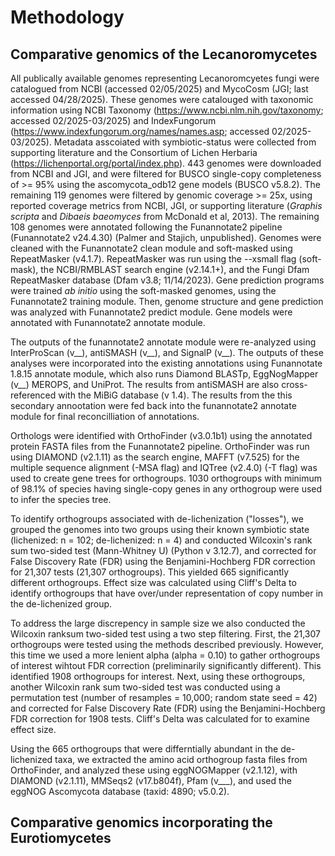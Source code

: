 # Methodology

## Comparative genomics of the Lecanoromycetes

All publically available genomes representing Lecanoromcyetes fungi were catalogued from NCBI (accessed 02/05/2025) and MycoCosm (JGI; last accessed 04/28/2025). These genomes were catalouged with taxonomic information using NCBI Taxonomy (https://www.ncbi.nlm.nih.gov/taxonomy; accessed 02/2025-03/2025) and IndexFungorum (https://www.indexfungorum.org/names/names.asp; accessed 02/2025-03/2025). Metadata asscoiated with symbiotic-status were collected from supporting literature and the Consortium of Lichen Herbaria (https://lichenportal.org/portal/index.php). 443 genomes were downloaded from NCBI and JGI, and were filtered for BUSCO single-copy completeness of >= 95% using the ascomycota_odb12 gene models (BUSCO v5.8.2). The remaining 119 genomes were filtered by genomic coverage >= 25x, using reported coverage metrics from NCBI, JGI, or supporting literature (*Graphis scripta* and *Dibaeis baeomyces* from McDonald et al, 2013). The remaining 108 genomes were annotated following the Funannotate2 pipeline (Funannotate2 v24.4.30) (Palmer and Stajich, unpublished). Genomes were cleaned with the Funannotate2 clean module and soft-masked using RepeatMasker (v4.1.7). RepeatMasker was run using the --xsmall flag (soft-mask), the NCBI/RMBLAST search engine (v2.14.1+), and the Fungi Dfam RepeatMasker database (Dfam v3.8; 11/14/2023). Gene prediction programs were trained *ab initio* using the soft-masked genomes, using the Funannotate2 training module. Then, genome structure and gene prediction was analyzed with Funannotate2 predict module. Gene models were annotated with Funannotate2 annotate module.

The outputs of the funannotate2 annotate module were re-analyzed using InterProScan (v__), antiSMASH (v__), and SignalP (v__). The outputs of these analyses were incorporated into the existing annotations using Funannotate 1.8.15 annotate module, which also runs Diamond BLASTp, EggNogMapper (v__) MEROPS, and UniProt. The results from antiSMASH are also cross-referenced with the MiBiG database (v 1.4). The results from the this secondary annootation were fed back into the funannotate2 annotate module for final reconcilliation of annotations. 

Orthologs were identified with OrthoFinder (v3.0.1b1) using the annotated protein FASTA files from the Funannotate2 pipeline. OrthoFinder was run using DIAMOND (v2.1.11) as the search engine, MAFFT (v7.525) for the multiple sequence alignment (-MSA flag) and IQTree (v2.4.0) (-T flag) was used to create gene trees for orthogroups. 1030 orthogroups with minimum of 98.1% of species having single-copy genes in any orthogroup were used to infer the species tree.

To identify orthogroups associated with de-lichenization ("losses"), we grouped the genomes into two groups using their known symbiotic state (lichenized: n = 102; de-lichenized: n = 4) and conducted Wilcoxin's rank sum two-sided test (Mann-Whitney U) (Python v 3.12.7), and corrected for False Discovery Rate (FDR) using the Benjamini-Hochberg FDR correction for 21,307 tests (21,307 orthogroups). This yielded 665 significantly different orthogroups. Effect size was calculated using Cliff's Delta to identify orthogroups that have over/under representation of copy number in the de-lichenized group.

To address the large discrepency in sample size we also conducted the Wilcoxin ranksum two-sided test using a two step filtering. First, the 21,307 orthogroups were tested using the methods described previously. However, this time we used a more lenient alpha (alpha = 0.10) to gather orthogroups of interest wihtout FDR correction (preliminarily significantly different). This identified 1908 orthogroups for interest. Next, using these orthogroups, another Wilcoxin rank sum two-sided test was conducted using a permutation test (number of resamples = 10,000; random state seed = 42) and corrected for False Discovery Rate (FDR) using the Benjamini-Hochberg FDR correction for 1908 tests. Cliff's Delta was calculated for to examine effect size.

Using the 665 orthogroups that were differntially abundant in the de-lichenized taxa, we extracted the amino acid orthogroup fasta files from OrthoFinder, and analyzed these using eggNOGMapper (v2.1.12), with DIAMOND (v2.1.11), MMSeqs2 (v17.b804f), Pfam (v___), and used the eggNOG Ascomycota database (taxid: 4890; v5.0.2).

## Comparative genomics incorporating the Eurotiomycetes

